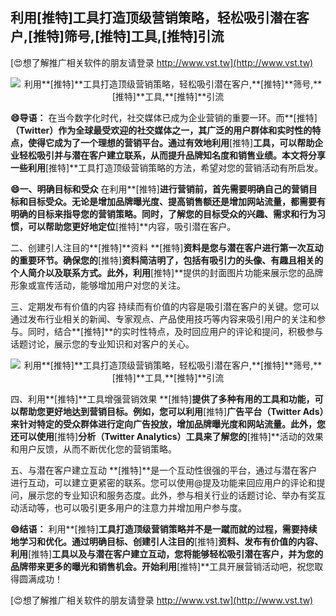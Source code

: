## **利用**[推特]**工具打造顶级营销策略，轻松吸引潜在客户,**[推特]**筛号,**[推特]**工具,**[推特]**引流**

[😍想了解推广相关软件的朋友请登录 http://www.vst.tw](http://www.vst.tw)

 <center><img src="https://vst.tw/MP4/tuiguang/png/2.png" alt="利用**[推特]**工具打造顶级营销策略，轻松吸引潜在客户,**[推特]**筛号,**[推特]**工具,**[推特]**引流"></center>

**😄导语：**
在当今数字化时代，社交媒体已成为企业营销的重要一环。而**[推特]**（Twitter）作为全球最受欢迎的社交媒体之一，其广泛的用户群体和实时性的特点，使得它成为了一个理想的营销平台。通过有效地利用**[推特]**工具，可以帮助企业轻松吸引并与潜在客户建立联系，从而提升品牌知名度和销售业绩。本文将分享一些利用**[推特]**工具打造顶级营销策略的方法，希望对您的营销活动有所启发。

**😄一、明确目标和受众**
在利用**[推特]**进行营销前，首先需要明确自己的营销目标和目标受众。无论是增加品牌曝光度、提高销售额还是增加网站流量，都需要有明确的目标来指导您的营销策略。同时，了解您的目标受众的兴趣、需求和行为习惯，可以帮助您更好地定位**[推特]**内容，吸引潜在客户。

二、创建引人注目的**[推特]**资料
**[推特]**资料是您与潜在客户进行第一次互动的重要环节。确保您的**[推特]**资料简洁明了，包括有吸引力的头像、有趣且相关的个人简介以及联系方式。此外，利用**[推特]**提供的封面图片功能来展示您的品牌形象或宣传活动，能够增加用户对您的关注。

三、定期发布有价值的内容
持续而有价值的内容是吸引潜在客户的关键。您可以通过发布行业相关的新闻、专家观点、产品使用技巧等内容来吸引用户的关注和参与。同时，结合**[推特]**的实时性特点，及时回应用户的评论和提问，积极参与话题讨论，展示您的专业知识和对客户的关心。

 <center><img src="https://vst.tw/MP4/tuiguang/png/6.png" alt="利用**[推特]**工具打造顶级营销策略，轻松吸引潜在客户,**[推特]**筛号,**[推特]**工具,**[推特]**引流"></center>

四、利用**[推特]**工具增强营销效果
**[推特]**提供了多种有用的工具和功能，可以帮助您更好地达到营销目标。例如，您可以利用**[推特]**广告平台（Twitter Ads）来针对特定的受众群体进行定向广告投放，增加品牌曝光度和网站流量。此外，您还可以使用**[推特]**分析（Twitter Analytics）工具来了解您的**[推特]**活动的效果和用户反馈，从而不断优化您的营销策略。

五、与潜在客户建立互动
**[推特]**是一个互动性很强的平台，通过与潜在客户进行互动，可以建立更紧密的联系。您可以使用@提及功能来回应用户的评论和提问，展示您的专业知识和服务态度。此外，参与相关行业的话题讨论、举办有奖互动活动等，也可以吸引更多用户的注意力并增加用户参与度。

**😄结语：**
利用**[推特]**工具打造顶级营销策略并不是一蹴而就的过程，需要持续地学习和优化。通过明确目标、创建引人注目的**[推特]**资料、发布有价值的内容、利用**[推特]**工具以及与潜在客户建立互动，您将能够轻松吸引潜在客户，并为您的品牌带来更多的曝光和销售机会。开始利用**[推特]**工具开展营销活动吧，祝您取得圆满成功！

[😍想了解推广相关软件的朋友请登录 http://www.vst.tw](http://www.vst.tw)



